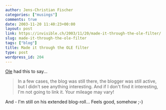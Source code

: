 ```yaml
---
author: Jens-Christian Fischer
categories: ["musings"]
comments: true
date: 2003-11-20 11:40:23+00:00
layout: post
link: https://invisible.ch/2003/11/20/made-it-through-the-ole-filter/
slug: made-it-through-the-ole-filter
tags: ["blog"]
title: Made it through the OLE filter
type: post
wordpress_id: 204
---
```


[Ole](https://w-uh.com/) had this to say...


<blockquote>In a few cases, the blog was still there, the blogger was still active, but I didn't see anything interesting.  And if I don't find it interesting, I'm not going to link it.  Your mileage may vary!</blockquote>



And - I'm still on his extended blog-roll... Feels good, somehow ;-)
